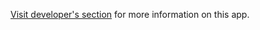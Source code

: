 [Visit developer's section](http://docs.flytbase.com/docs/FlytOS/Developers/BuildingCustomApps/OnboardCPP.html#demo-app-1) for more information on this app.
